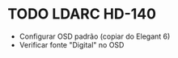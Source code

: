 # TODO LDARC HD-140
- Configurar OSD padrão (copiar do Elegant 6)
- Verificar fonte "Digital" no OSD
